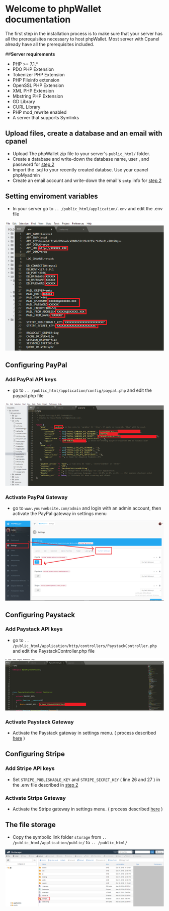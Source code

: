 Welcome to phpWallet documentation
=================

The first step in the installation process is to make sure that your server has all the prerequisites necessary to host phpWallet. Most server with Cpanel already have all the prerequisites included.

##__Server requirements__
* PHP >= 7.1.*
* PDO PHP Extension
* Tokenizer PHP Extension
* PHP Fileinfo extension
* OpenSSL PHP Extension
* XML PHP Extension
* Mbstring PHP Extension
* GD Library
* CURL Library
* PHP mod_rewrite enabled
* A server that supports Symlinks

## __Upload files, create a database and an email with cpanel__

* Upload The phpWallet zip file to your server's ` public_html/ ` folder.
* Create a database and write-down the database name, user , and password for [step 2](#step-2)
* Import the .sql to your recently created databse. Use your cpanel  phpMyadmin
* Create an email account and write-down the email's ` smtp ` info for [step 2](#step-2)

## __Setting enviroment variables__

* In your server go to ` .. /public_html/application/.env ` and edit the .env file

[![image00](img/dotenv.png)](img/dotenv.png)


## __Configuring PayPal__
### Add PayPal API keys

* go to ` .. /public_html/application/config/paypal.php ` and edit the paypal.php file

[![image02](img/paypal_config.png)](img/paypal_config.png)
### Activate PayPal Gateway

* go to ` www.yourwebsite.com/admin ` and login with an admin account, then activate the PayPal gateway in settings menu

[![image03](img/paypal_gateway_setting.png)](img/paypal_gateway_setting.png)

## __Configuring Paystack__
### Add Paystack API keys

* go to ` .. /public_html/application/http/controllers/PaystackController.php ` and edit the PaystackController.php file

[![image04](img/paystack_config.png)](img/paystack_config.png)

### Activate Paystack Gateway 
* Activate the Paystack gateway in settings menu. ( process described [here](#step-2_1)  )

## __Configuring Stripe__
### Add Stripe API keys

* Set ` STRIPE_PUBLISHABLE_KEY ` and ` STRIPE_SECRET_KEY `  ( line 26 and 27 ) in the .env file described in [step 2](#step-2) 

### Activate Stripe Gateway 
* Activate the Stripe gateway in settings menu. ( process described [here](#step-2_1)  )

## __The file storage__

* Copy the symbolic link folder ` storage ` from ` .. /public_html/application/public/ `  to ` .. /public_html/ `

[![image01](img/storage_link.png)](img/storage_link.png)
